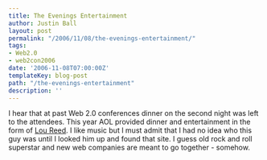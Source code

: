 ```yaml
---
title: The Evenings Entertainment
author: Justin Ball
layout: post
permalink: "/2006/11/08/the-evenings-entertainment/"
tags:
- Web2.0
- web2con2006
date: '2006-11-08T07:00:00Z'
templateKey: blog-post
path: "/the-evenings-entertainment"
description: ''
---
```


I hear that at past Web 2.0 conferences dinner on the second night was left to the attendees. This year AOL provided dinner and entertainment in the form of [Lou Reed][1]. I like music but I must admit that I had no idea who this guy was until I looked him up and found that site. I guess old rock and roll superstar and new web companies are meant to go together - somehow.

 [1]: http://www.loureed.org/00/index.html
